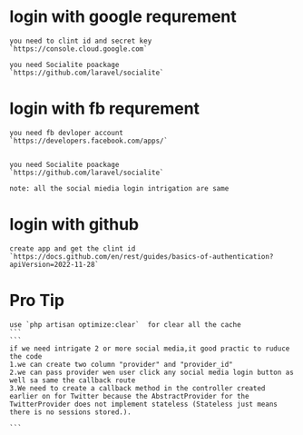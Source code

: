 # login with google requrement
```
you need to clint id and secret key 
`https://console.cloud.google.com`

you need Socialite poackage
`https://github.com/laravel/socialite`
```
# login with fb requrement
```
you need fb devloper account
`https://developers.facebook.com/apps/`


you need Socialite poackage
`https://github.com/laravel/socialite`
```
`note: all the social miedia login intrigation are same`

# login with github
```
create app and get the clint id
`https://docs.github.com/en/rest/guides/basics-of-authentication?apiVersion=2022-11-28`
```

# Pro Tip
````
use `php artisan optimize:clear`  for clear all the cache
```
```
if we need intrigate 2 or more social media,it good practic to ruduce the code
1.we can create two column "provider" and "provider_id"
2.we can pass provider wen user click any social media login button as well sa same the callback route
3.We need to create a callback method in the controller created earlier on for Twitter because the AbstractProvider for the TwitterProvider does not implement stateless (Stateless just means there is no sessions stored.).

```